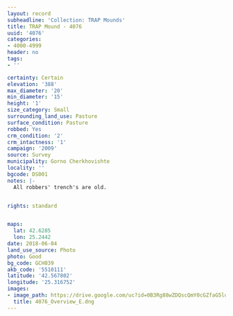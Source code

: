 ```yaml
---
layout: record
subheadline: 'Collection: TRAP Mounds'
title: TRAP Mound - 4076
uuid: '4076'
categories:
- 4000-4999
header: no
tags:
- ''

certainty: Certain
elevation: '388'
max_diameter: '20'
min_diameter: '15'
height: '1'
size_category: Small
surrounding_land_use: Pasture
surface_condition: Pasture
robbed: Yes
crm_condition: '2'
crm_intactness: '1'
campaign: '2009'
source: Survey
municipality: Gorno Cherkhovishte
locality: ''
bgcode: DS001
notes: |-
  All robbers' trench's are old.


rights: standard


maps:
  lat: 42.6285
  lon: 25.2442
date: 2018-06-04
land_use_source: Photo
photo: Good
bg_code: GCH039
akb_code: '5510111'
latitude: '42.567802'
longitude: '25.316752'
images:
- image_path: https://drive.google.com/uc?id=0B3Rg88wZDQscQmY0cGZfaG5ldFE
  title: 4076_Overview_E.dng
---
```


